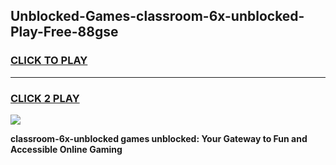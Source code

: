 
## Unblocked-Games-classroom-6x-unblocked-Play-Free-88gse
<h3>
<a href="https://premium76.site?title=classroom-6x-unblocked&ref=10A">CLICK TO PLAY</a></h3>
<hr>

<h3>
<a href="https://premium76.site?title=classroom-6x-unblocked&ref=10A">CLICK 2 PLAY</a>
  
</h3>

<a href="https://premium76.site?title=classroom-6x-unblocked&ref=10A"><img src="https://clearcache.store/games.png"></a>


**classroom-6x-unblocked games unblocked: Your Gateway to Fun and Accessible Online Gaming**
